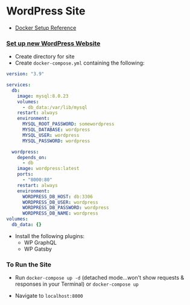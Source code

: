 # WordPress Site

- [Docker Setup Reference](https://github.com/imranhsayed/nextjs-headless-wordpress/tree/feature/youtube-tutorial)

### [Set up new WordPress Website](https://docs.docker.com/compose/wordpress/)

- Create directory for site
- Create `docker-compose.yml` containing the following:

```yml
version: "3.9"

services:
  db:
    image: mysql:8.0.23
    volumes:
      - db_data:/var/lib/mysql
    restart: always
    environment:
      MYSQL_ROOT_PASSWORD: somewordpress
      MYSQL_DATABASE: wordpress
      MYSQL_USER: wordpress
      MYSQL_PASSWORD: wordpress

  wordpress:
    depends_on:
      - db
    image: wordpress:latest
    ports:
      - "8000:80"
    restart: always
    environment:
      WORDPRESS_DB_HOST: db:3306
      WORDPRESS_DB_USER: wordpress
      WORDPRESS_DB_PASSWORD: wordpress
      WORDPRESS_DB_NAME: wordpress
volumes:
  db_data: {}
```

- Install the following plugins:
  - WP GraphQL
  - WP Gatsby

### To Run the Site

- Run `docker-compose up -d` (detached mode...won't show requests & responses in your Terminal) or `docker-compose up`

- Navigate to `localhost:8000`
